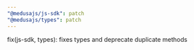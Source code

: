 ```yaml
---
"@medusajs/js-sdk": patch
"@medusajs/types": patch
---
```


fix(js-sdk, types): fixes types and deprecate duplicate methods
